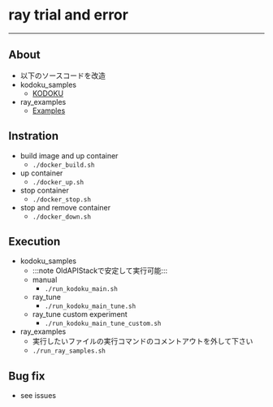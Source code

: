 # ray trial and error
-----
## About
- 以下のソースコードを改造
- kodoku_samples
  - [KODOKU](https://github.com/Kajune/KODOKU)
- ray_examples
  - [Examples](https://docs.ray.io/en/latest/rllib/rllib-examples.html#examples)

## Instration
- build image and up container
  - `./docker_build.sh`
- up container
  - `./docker_up.sh`
- stop container
  - `./docker_stop.sh`
- stop and remove container
  - `./docker_down.sh`

## Execution
- kodoku_samples
  - :::note OldAPIStackで安定して実行可能:::
  - manual
    - `./run_kodoku_main.sh`
  - ray_tune
    - `./run_kodoku_main_tune.sh`
  - ray_tune custom experiment
    - `./run_kodoku_main_tune_custom.sh`
- ray_examples
  - 実行したいファイルの実行コマンドのコメントアウトを外して下さい
  - `./run_ray_samples.sh`

## Bug fix
- see issues